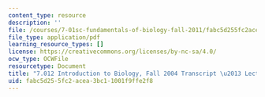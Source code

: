 ```yaml
---
content_type: resource
description: ''
file: /courses/7-01sc-fundamentals-of-biology-fall-2011/fabc5d255fc2acea3bc11001f9ffe2f8_7_0122004L08.pdf
file_type: application/pdf
learning_resource_types: []
license: https://creativecommons.org/licenses/by-nc-sa/4.0/
ocw_type: OCWFile
resourcetype: Document
title: "7.012 Introduction to Biology, Fall 2004 Transcript \u2013 Lecture 8"
uid: fabc5d25-5fc2-acea-3bc1-1001f9ffe2f8
---
```

